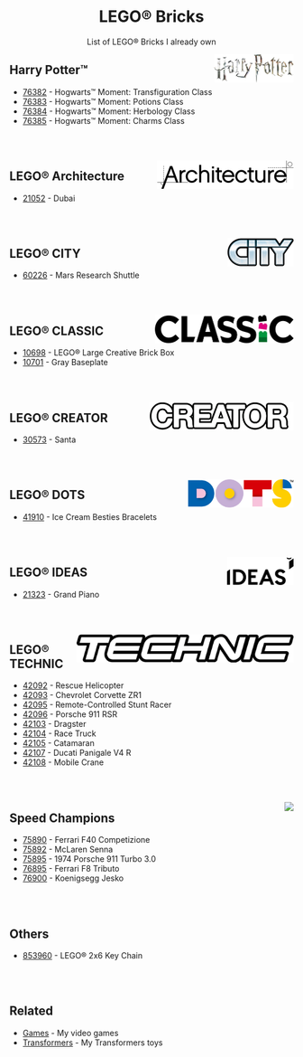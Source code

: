 <h1 align="center">LEGO® Bricks</h1>

<p align="center">List of LEGO® Bricks I already own</p>

<div align="right">
  <img height="50px" src="https://raw.githubusercontent.com/LitoMore/lego-bricks/main/media/harry-potter.png" align="right" />
</div>

## Harry Potter™

- [76382](https://www.lego.com/en-us/product/hogwarts-moment-transfiguration-class-76382) - Hogwarts™ Moment: Transfiguration Class
- [76383](https://www.lego.com/en-us/product/hogwarts-moment-potions-class-76383) - Hogwarts™ Moment: Potions Class
- [76384](https://www.lego.com/en-us/product/hogwarts-moment-herbology-class-76384) - Hogwarts™ Moment: Herbology Class
- [76385](https://www.lego.com/en-us/product/hogwarts-moment-charms-class-76385) - Hogwarts™ Moment: Charms Class

<br /><br />

<div align="right">
  <img height="50px" src="https://raw.githubusercontent.com/LitoMore/lego-bricks/main/media/lego-architecture.png" align="right" />
</div>

## LEGO® Architecture

- [21052](https://www.lego.com/en-us/product/dubai-21052) - Dubai

<br /><br />

<div align="right">
  <img height="50px" src="https://raw.githubusercontent.com/LitoMore/lego-bricks/main/media/lego-city.png" align="right" />
</div>

## LEGO® CITY

- [60226](https://www.lego.com/en-us/product/mars-research-shuttle-60226) - Mars Research Shuttle

<br /><br />

<div align="right">
  <img height="50px" src="https://raw.githubusercontent.com/LitoMore/lego-bricks/main/media/lego-classic.png" align="right" />
</div>

## LEGO® CLASSIC

- [10698](https://www.lego.com/en-us/product/lego-large-creative-brick-box-10698) - LEGO® Large Creative Brick Box
- [10701](https://www.lego.com/en-us/product/gray-baseplate-10701) - Gray Baseplate

<br /><br />

<div align="right">
  <img height="50px" src="https://raw.githubusercontent.com/LitoMore/lego-bricks/main/media/lego-creator.png" align="right" />
</div>

## LEGO® CREATOR

- [30573](https://www.lego.com/en-us/service/buildinginstructions/30573) - Santa

<br /><br />

<div align="right">
  <img height="50px" src="https://raw.githubusercontent.com/LitoMore/lego-bricks/main/media/lego-dots.png" align="right" />
</div>

## LEGO® DOTS

- [41910](https://www.lego.com/en-us/product/ice-cream-besties-bracelets-41910) - Ice Cream Besties Bracelets

<br /><br />

<div align="right">
  <img height="50px" src="https://raw.githubusercontent.com/LitoMore/lego-bricks/main/media/lego-ideas.png" align="right" />
</div>

## LEGO® IDEAS

- [21323](https://www.lego.com/en-us/product/grand-piano-21323) - Grand Piano

<br /><br />

<div align="right">
  <img height="50px" src="https://raw.githubusercontent.com/LitoMore/lego-bricks/main/media/lego-technic.png" align="right" />
</div>

## LEGO® TECHNIC

- [42092](https://www.lego.com/en-us/product/rescue-helicopter-42092) - Rescue Helicopter
- [42093](https://www.lego.com/en-us/product/chevrolet-corvette-zr1-42093) - Chevrolet Corvette ZR1
- [42095](https://www.lego.com/en-us/product/remote-controlled-stunt-racer-42095) - Remote-Controlled Stunt Racer
- [42096](https://www.lego.com/en-us/product/porsche-911-rsr-42096) - Porsche 911 RSR
- [42103](https://www.lego.com/en-us/product/dragster-42103) - Dragster
- [42104](https://www.lego.com/en-us/product/race-truck-42104) - Race Truck
- [42105](https://www.lego.com/en-us/product/catamaran-42105) - Catamaran
- [42107](https://www.lego.com/en-us/product/ducati-panigale-v4-r-42107) - Ducati Panigale V4 R
- [42108](https://www.lego.com/en-us/product/mobile-crane-42108) - Mobile Crane

<br /><br />

<div align="right">
  <img height="50px" src="https://raw.githubusercontent.com/LitoMore/lego-bricks/main/media/speed-champions.png" align="right" />
</div>

## Speed Champions

- [75890](https://www.lego.com/en-us/product/ferrari-f40-competizione-75890) - Ferrari F40 Competizione
- [75892](https://www.lego.com/en-us/product/mclaren-senna-75892) - McLaren Senna
- [75895](https://www.lego.com/en-us/product/1974-porsche-911-turbo-3-0-75895) - 1974 Porsche 911 Turbo 3.0
- [76895](https://www.lego.com/en-us/product/ferrari-f8-tributo-76895) - Ferrari F8 Tributo
- [76900](https://www.lego.com/en-us/product/koenigsegg-jesko-76900) - Koenigsegg Jesko

<br /><br />

## Others

- [853960](https://www.lego.com/en-us/product/lego-2x6-key-chain-853960) - LEGO® 2x6 Key Chain

<br /><br />

## Related

- [Games](https://github.com/LitoMore/games) - My video games
- [Transformers](https://github.com/LitoMore/transformers) - My Transformers toys
